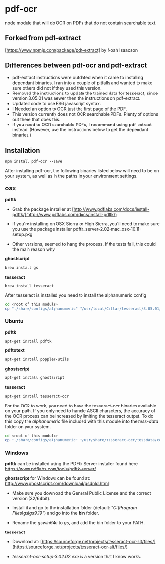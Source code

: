 # pdf-ocr
node module that will do OCR on PDFs that do not contain searchable text.

## Forked from pdf-extract
[https://www.npmjs.com/package/pdf-extract] by Noah Isaacson.

## Differences between pdf-ocr and pdf-extract
- pdf-extract instructions were outdated when it came to installing dependant binaries. I ran into a couple of pitfalls and wanted to make sure others did not if they used this version.
- Removed the instructions to update the trained data for tesseract, since version 3.05.01 was newer then the instructions on pdf-extract.
- Updated code to use ES6 javascript syntax.
- I Needed an option to OCR just the first page of the PDF.
- This version currently does not OCR searchable PDFs.  Plenty of options out there that does this.
- If you need to OCR searchable PDFs, I recommend using pdf-extract instead. (However, use the instructions below to get the dependant binaries.)

## Installation

`npm install pdf-ocr --save` 

After installing pdf-ocr, the following binaries listed below will need to be on your system, as well as in the paths in your environment settings.

### OSX

**pdftk**
- Grab the package installer at [http://www.pdflabs.com/docs/install-pdftk/](http://www.pdflabs.com/docs/install-pdftk/)

- If you're installing on OSX Sierra or High Sierra, you'll need to make sure you use the package installer pdftk_server-2.02-mac_osx-10.11-setup.pkg

- Other versions, seemed to hang the process.  If the tests fail, this could the main reason why.

**ghostscript**
``` bash
brew install gs
```

**tesseract** 

`brew install tesseract`

After tesseract is installed you need to install the alphanumeric config
``` bash
cd <root of this module>
cp "./share/configs/alphanumeric" "/usr/local/Cellar/tesseract/3.05.01/share/tessdata/configs/alphanumeric"
```

### Ubuntu
**pdftk**
```bash
apt-get install pdftk
```

**pdftotext**
``` bash
apt-get install poppler-utils
```

**ghostscript**
``` bash
apt-get install ghostscript
```

**tesseract**
``` bash
apt-get install tesseract-ocr
```

For the OCR to work, you need to have the tesseract-ocr binaries available on your path. If you only need to handle ASCII characters, the accuracy of the OCR process can be increased by limiting the tesseract output. To do this copy the *alphanumeric* file included with this module into the *tess-data* folder on your system.

``` bash
cd <root of this module>
cp "./share/configs/alphanumeric" "/usr/share/tesseract-ocr/tessdata/configs/alphanumeric"
```

### Windows

**pdftk** can be installed using the PDFtk Server installer found here: https://www.pdflabs.com/tools/pdftk-server/

**ghostscript** for Windows can be found at: http://www.ghostscript.com/download/gsdnld.html
- Make sure you download the General Public License and the correct version (32/64bit).

- Install it and go to the installation folder (default: *"C:\Program Files\gs\gs9.19"*) and go into the **bin** folder.

- Rename the *gswin64c* to *gs*, and add the bin folder to your PATH.

**tesseract**
- Download at: [https://sourceforge.net/projects/tesseract-ocr-alt/files/](https://sourceforge.net/projects/tesseract-ocr-alt/files/)

- *tesseract-ocr-setup-3.02.02.exe* is a version that I know works.
